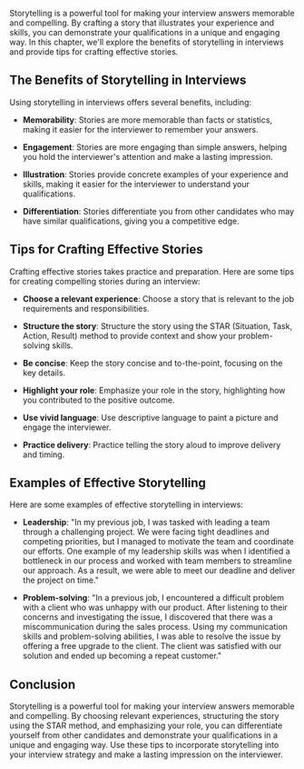 
Storytelling is a powerful tool for making your interview answers memorable and compelling. By crafting a story that illustrates your experience and skills, you can demonstrate your qualifications in a unique and engaging way. In this chapter, we'll explore the benefits of storytelling in interviews and provide tips for crafting effective stories.

The Benefits of Storytelling in Interviews
------------------------------------------

Using storytelling in interviews offers several benefits, including:

* **Memorability**: Stories are more memorable than facts or statistics, making it easier for the interviewer to remember your answers.

* **Engagement**: Stories are more engaging than simple answers, helping you hold the interviewer's attention and make a lasting impression.

* **Illustration**: Stories provide concrete examples of your experience and skills, making it easier for the interviewer to understand your qualifications.

* **Differentiation**: Stories differentiate you from other candidates who may have similar qualifications, giving you a competitive edge.

Tips for Crafting Effective Stories
-----------------------------------

Crafting effective stories takes practice and preparation. Here are some tips for creating compelling stories during an interview:

* **Choose a relevant experience**: Choose a story that is relevant to the job requirements and responsibilities.

* **Structure the story**: Structure the story using the STAR (Situation, Task, Action, Result) method to provide context and show your problem-solving skills.

* **Be concise**: Keep the story concise and to-the-point, focusing on the key details.

* **Highlight your role**: Emphasize your role in the story, highlighting how you contributed to the positive outcome.

* **Use vivid language**: Use descriptive language to paint a picture and engage the interviewer.

* **Practice delivery**: Practice telling the story aloud to improve delivery and timing.

Examples of Effective Storytelling
----------------------------------

Here are some examples of effective storytelling in interviews:

* **Leadership**: "In my previous job, I was tasked with leading a team through a challenging project. We were facing tight deadlines and competing priorities, but I managed to motivate the team and coordinate our efforts. One example of my leadership skills was when I identified a bottleneck in our process and worked with team members to streamline our approach. As a result, we were able to meet our deadline and deliver the project on time."

* **Problem-solving**: "In a previous job, I encountered a difficult problem with a client who was unhappy with our product. After listening to their concerns and investigating the issue, I discovered that there was a miscommunication during the sales process. Using my communication skills and problem-solving abilities, I was able to resolve the issue by offering a free upgrade to the client. The client was satisfied with our solution and ended up becoming a repeat customer."

Conclusion
----------

Storytelling is a powerful tool for making your interview answers memorable and compelling. By choosing relevant experiences, structuring the story using the STAR method, and emphasizing your role, you can differentiate yourself from other candidates and demonstrate your qualifications in a unique and engaging way. Use these tips to incorporate storytelling into your interview strategy and make a lasting impression on the interviewer.
